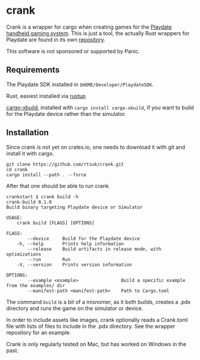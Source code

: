 # crank

Crank is a wrapper for cargo when creating games for the [Playdate handheld gaming system](https://play.date). This is just a tool, the actually Rust wrappers for Playdate are found in its own [repository](https://github.com/rtsuk/crankstart).

This software is not sponsored or supported by Panic.

## Requirements

The Playdate SDK installed in `$HOME/Developer/PlaydateSDK`.

Rust, easiest installed via [rustup](https://rustup.rs)

[cargo-xbuild](https://github.com/rust-osdev/cargo-xbuild), installed with `cargo install cargo-xbuild`, if you want to build for the Playdate device rather than the simulator.

## Installation

Since crank is not yet on crates.io, one needs to download it with git and install it with cargo.

    git clone https://github.com/rtsuk/crank.git
    cd crank
    cargo install --path . --force

After that one should be able to run crank

    crankstart $ crank build -h
    crank-build 0.1.0
    Build binary targeting Playdate device or Simulator

    USAGE:
        crank build [FLAGS] [OPTIONS]

    FLAGS:
            --device     Build for the Playdate device
        -h, --help       Prints help information
            --release    Build artifacts in release mode, with optimizations
            --run        Run
        -V, --version    Prints version information

    OPTIONS:
            --example <example>                Build a specific example from the examples/ dir
            --manifest-path <manifest-path>    Path to Cargo.toml

The command `build` is a bit of a misnomer, as it both builds, creates a .pdx directory and runs the game on the simulator or device.

In order to include assets like images, crank optionally reads a Crank.toml file with lists of files to include in the .pdx directory. See the wrapper repository for an example.

Crank is only regularly tested on Mac, but has worked on Windows in the past.